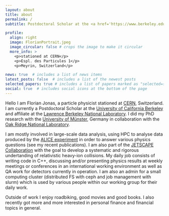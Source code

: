 ```yaml
---
layout: about
title: about
permalink: /
subtitle: Postdoctoral Scholar at the <a href='https://www.berkeley.edu'>University of California Berkeley</a> and <a href='https://www.lbl.gov'>Lawrence Berkeley National Laboratory</a> affiliate

profile:
  align: right
  image: FlorianPortrait.jpeg
  image_circular: false # crops the image to make it circular
  more_info: >
    <p>stationed at CERN</p>
    <p>Espl. des Particules 1</p>
    <p>Meyrin, Switzerland</p>

news: true  # includes a list of news items
latest_posts: false  # includes a list of the newest posts
selected_papers: true # includes a list of papers marked as "selected={true}"
social: true  # includes social icons at the bottom of the page
---
```


Hello I am Florian Jonas, a particle physicist stationed at [CERN](https://home.web.cern.ch/), Switzerland. I am currently a Postdoctoral Scholar at the [University of California Berkeley](https://www.berkeley.edu) and affiliate at the [Lawrence Berkeley National Laboratory](https://www.lbl.gov). I did my PhD research with the [University of Münster](https://www.uni-muenster.de/Physik.KP/AGAndronic/en/ag/andronic.shtml), Germany in collaboration with the [Oak Ridge National Laboratory](https://www.ornl.gov/).

I am mostly involved in large-scale data analysis, using HPC to analyse data produced by the [ALICE experiment](https://alice-collaboration.web.cern.ch/) in order to answer various physics questions (see my recent publications). I am also part of the [JETSCAPE Collaboration](https://jetscape.org) with the goal to develop a systematic and rigorous undertanding of relativistic heavy-ion collisions. My daily job consists of writing code in C++, discussing and/or presenting physics results at weekly meetings or conferences in an international working environment as well as QA work for detectors currently in operation. I am also an admin for a small computing cluster (distributed FS with ceph and job management with slurm) which is used by various people within our working group for their daily work.

Outside of work I enjoy roadbiking, good movies and good books. I also recently got more and more interested in personal finance and financial topics in general. 